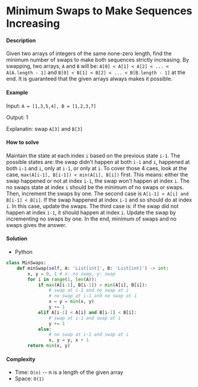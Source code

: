 # Minimum Swaps to Make Sequences Increasing

#### Description

Given two arrays of integers of the same none-zero length, find the minimum number of swaps to make both sequences strictly increasing.
By swapping, two arrays, `A` and `B` will be:
`A[0] < A[1] < A[2] < ... < A[A.length - 1]` and
`B[0] < B[1] < B[2] < ... < B[B.length - 1]` at the end.
It is guaranteed that the given arrays always makes it possible.

#### Example

Input: `A = [1,3,5,4], B = [1,2,3,7]`

Output: 1

Explanatin: swap `A[3]` and `B[3]`

#### How to solve

Maintain the state at each index `i` based on the previous state `i-1`.
The possible states are: the swap didn't happen at both `i-1` and `i`, happened at both `i-1` and `i`, only at `i-1`, or only at `i`.
To cover those 4 caes, look at the case, `max(A[i-1], B[i-1]) < min(A[i], B[i])` first. This means: either the swap happened or not at index `i-1`, the swap won't happen at index `i`. The no swaps state at index `i` should be the minimum of no swaps or swaps. Then, increment the swaps by one.
The second case is `A[i-1] < A[i] and B[i-1] < B[i]`. If the swap happened at index `i-1` and so should do at index `i`. In this case, update the swaps.
The third case is: if the swap did not happen at index `i-1`, it should happen at index `i`. Update the swap by incrementing no swaps by one.
In the end, minimum of swaps and no swaps gives the answer.

#### Solution
- Python

```python
class MinSwaps:
    def minSwap(self, A: 'List[int]', B: 'List[int]') -> int:
        x, y = 0, 1 # x: no swap, y: swap
        for i in range(1, len(A)):
            if max(A[i-1], B[i-1]) < min(A[i], B[i]):
                # swap at i-1 and no swap at i
                # no swap at i-1 and no swap at i
                x = y = min(x, y)
                y += 1
            elif A[i-1] < A[i] and B[i-1] < B[i]:
                # swap at i-1 and swap at i
                y += 1 
            else:
                # no swap at i-1 and swap at i
                x, y = y, x + 1
        return min(x, y)
```

#### Complexity
- Time: `O(n)` -- n is a length of the given array
- Space: `O(1)`
